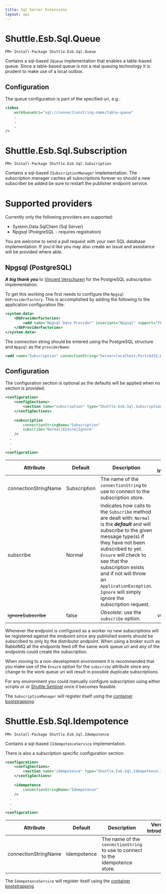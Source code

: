 ```yaml
---
title: Sql Server Extensions
layout: api
---
```

<a name="Queue"></a>

# Shuttle.Esb.Sql.Queue

```
PM> Install-Package Shuttle.Esb.Sql.Queue
```

Contains a sql-based `IQueue` implementation that enables a table-based queue.  Since a table-based queue is not a real queuing technology it is prudent to make use of a local outbox.

## Configuration

The queue configuration is part of the specified uri, e.g.:

```xml
<inbox
    workQueueUri="sql://connectionstring-name/table-queue"
    .
    .
    .
/>
```

<a name="Subscription"></a>

# Shuttle.Esb.Sql.Subscription

```
PM> Install-Package Shuttle.Esb.Sql.Subscription
```

Contains a sql-based `ISubscriptionManager` implementation.  The subscription manager caches all subscriptions forever so should a new subscriber be added be sure to restart the publisher endpoint service.

# Supported providers

Currently only the following providers are supported:

- System.Data.SqlClient (Sql Server)
- Npgsql (PostgreSQL - requires registration)

You are welcome to send a pull request with your own SQL database implementation.  If you'd like you may also create an issue and assistance will be provided where able.

## Npgsql (PostgreSQL)

***A big thank you*** to [Vincent Verschuren](https://github.com/hopla) for the PostgreSQL subscription implementation.

To get this working one first needs to configure the `Npgsql` `DbProviderFactory`.  This is accomplished by adding the following to the application configuration file:

``` xml
<system.data>
    <DbProviderFactories>
        <add name="Npgsql Data Provider" invariant="Npgsql" support="FF" description=".Net Framework Data Provider for Postgresql" type="Npgsql.NpgsqlFactory, Npgsql" />
    </DbProviderFactories>
</system.data>
```  

The connection string should be entered using the PostgreSQL structure and `Npgsql` as the `providerName`:

``` xml
<add name="Subscription" connectionString="Server=localhost;Port=5432;Database=ShuttleEsb;User Id=postgres;Password=password;" providerName="Npgsql"/>
```

## Configuration

The configuration section is optional as the defaults will be applied when no section is provided.

```xml
<configuration>
    <configSections>
        <section name="subscription" type="Shuttle.Esb.Sql.Subscription.SubscriptionSection, Shuttle.Esb.Sql.Subscription"/>
    </configSections>
  
    <subscription
        connectionStringName="Subscription"
        subscribe="Normal|Ensure|Ignore"
    />
  .
  .
  .
<configuration>
```

| Attribute | Default    | Description | Version Introduced |
| --- | --- | --- | --- |
| connectionStringName     | Subscription | The name of the `connectionString` to use to connect to the subscription store. | |
| subscribe    | Normal | Indicates how calls to the `Subscribe` method are dealt with: `Normal` is the ***default*** and will subscribe to the given message type(s) if they have not been subscribed to yet.  `Ensure` will check to see that the subscription exists and if not will throw an `ApplicationException`.  `Ignore` will simply ignore the subscription request.
| <strike>ignoreSubscribe</strike>             | false        | *Obsolete*: use the `subscribe` option. | v6.0.9 |

Whenever the endpoint is configured as a worker no new subscriptions will be registered against the endpoint since any published events should be subscribed to only by the distributor endpoint.  When using a broker such as RabbitMQ all the endpoints feed off the same work queue uri and any of the endpoints could create the subscription.

When moving to a non-development environment it is recommended that you make use of the `Ensure` option for the `subscribe` attribute since any change to the work queue uri will result in possible duplicate subscriptions.  

For any environment you could manually configure subscription using either scripts or or [Shuttle.Sentinel](https://shuttle.github.io/shuttle-sentinel/) once it becomes feasible.

The `SubscriptionManager` will register itself using the [container bootstrapping](http://shuttle.github.io/shuttle-core/overview-container/#Bootstrapping).

<a name="Idempotence"></a>

# Shuttle.Esb.Sql.Idempotence

```
PM> Install-Package Shuttle.Esb.Sql.Idempotence
```

Contains a sql-based `IIdempotenceService` implementation.  

There is also a subscription specific configuration section:

```xml
<configuration>
    <configSections>
        <section name="idempotence" type="Shuttle.Esb.Sql.Idempotence.IdempotenceSection, Shuttle.Esb.Sql.Idempotence"/>
    </configSections>
  
    <idempotence
        connectionStringName="Idempotence"
    />
  .
  .
  .
<configuration>
```

| Attribute | Default    | Description | Version Introduced |
| --- | --- | --- | --- |
| connectionStringName     | Idempotence | The name of the `connectionString` to use to connect to the idempotence store. | |

The `IdempotenceService` will register itself using the [container bootstrapping](http://shuttle.github.io/shuttle-core/overview-container/#Bootstrapping).
